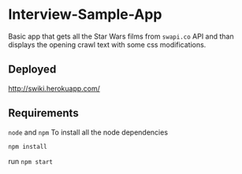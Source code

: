 # Interview-Sample-App

Basic app that gets all the Star Wars films from `swapi.co` API and than displays the opening crawl text with some css modifications.

## Deployed
http://swiki.herokuapp.com/

## Requirements
`node` and `npm`
To install all the node dependencies
```
npm install
```
run `npm start`
